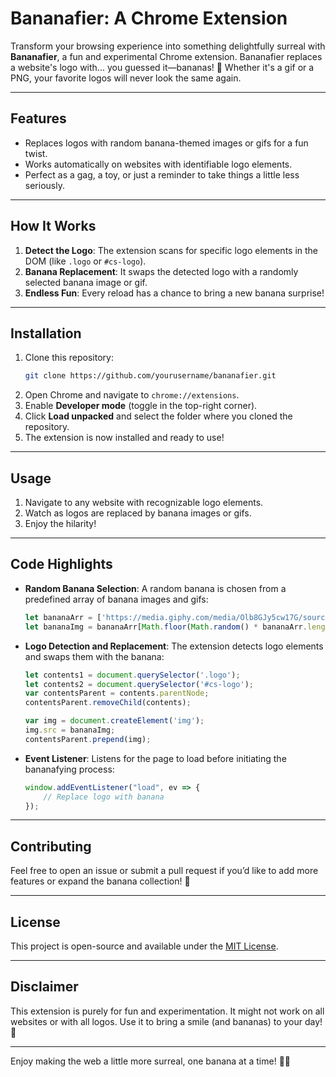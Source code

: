 
# **Bananafier: A Chrome Extension**

Transform your browsing experience into something delightfully surreal with **Bananafier**, a fun and experimental Chrome extension. Bananafier replaces a website's logo with... you guessed it—bananas! 🍌 Whether it's a gif or a PNG, your favorite logos will never look the same again.

---

## **Features**
- Replaces logos with random banana-themed images or gifs for a fun twist.
- Works automatically on websites with identifiable logo elements.
- Perfect as a gag, a toy, or just a reminder to take things a little less seriously.

---

## **How It Works**
1. **Detect the Logo**: The extension scans for specific logo elements in the DOM (like `.logo` or `#cs-logo`).
2. **Banana Replacement**: It swaps the detected logo with a randomly selected banana image or gif.
3. **Endless Fun**: Every reload has a chance to bring a new banana surprise!

---

## **Installation**
1. Clone this repository:
   ```bash
   git clone https://github.com/yourusername/bananafier.git
   ```
2. Open Chrome and navigate to `chrome://extensions`.
3. Enable **Developer mode** (toggle in the top-right corner).
4. Click **Load unpacked** and select the folder where you cloned the repository.
5. The extension is now installed and ready to use!

---

## **Usage**
1. Navigate to any website with recognizable logo elements.
2. Watch as logos are replaced by banana images or gifs.
3. Enjoy the hilarity!

---

## **Code Highlights**
- **Random Banana Selection**: A random banana is chosen from a predefined array of banana images and gifs:
   ```javascript
   let bananaArr = ['https://media.giphy.com/media/Olb8GJy5cw17G/source.gif', 'https://pngimg.com/uploads/banana/banana_PNG823.png'];
   let bananaImg = bananaArr[Math.floor(Math.random() * bananaArr.length)];
   ```
- **Logo Detection and Replacement**: The extension detects logo elements and swaps them with the banana:
   ```javascript
   let contents1 = document.querySelector('.logo');
   let contents2 = document.querySelector('#cs-logo');
   var contentsParent = contents.parentNode;
   contentsParent.removeChild(contents);

   var img = document.createElement('img');
   img.src = bananaImg;
   contentsParent.prepend(img);
   ```
- **Event Listener**: Listens for the page to load before initiating the bananafying process:
   ```javascript
   window.addEventListener("load", ev => {
       // Replace logo with banana
   });
   ```

---

## **Contributing**
Feel free to open an issue or submit a pull request if you’d like to add more features or expand the banana collection! 🍌

---

## **License**
This project is open-source and available under the [MIT License](LICENSE).

---

## **Disclaimer**
This extension is purely for fun and experimentation. It might not work on all websites or with all logos. Use it to bring a smile (and bananas) to your day! 🍌

---

Enjoy making the web a little more surreal, one banana at a time! 🍌😄
